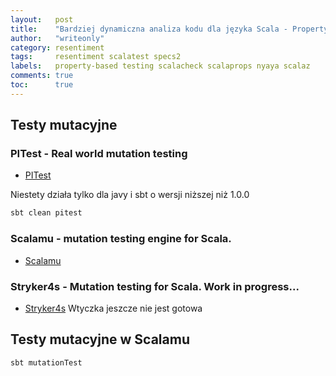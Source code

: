 ```yaml
---
layout:   post
title:    "Bardziej dynamiczna analiza kodu dla języka Scala - Property-based testing"
author:   "writeonly"
category: resentiment
tags:     resentiment scalatest specs2
labels:   property-based testing scalacheck scalaprops nyaya scalaz
comments: true
toc:      true
---
```





## Testy mutacyjne

### PITest - Real world mutation testing
* [PITest](<https://github.com/pitest/sbt-pit>)

Niestety działa tylko dla javy i sbt o wersji niższej niż 1.0.0

```bash
sbt clean pitest
```

### Scalamu - mutation testing engine for Scala.
* [Scalamu](<https://github.com/sugakandrey/scalamu>)



### Stryker4s - Mutation testing for Scala. Work in progress...
* [Stryker4s](<https://github.com/stryker-mutator/stryker4s>)
Wtyczka jeszcze nie jest gotowa 


## Testy mutacyjne w Scalamu


```bash
sbt mutationTest
```